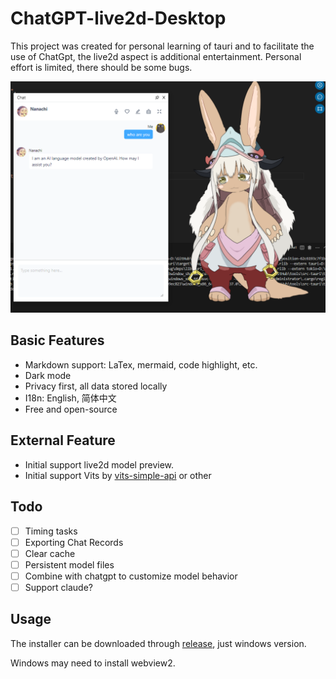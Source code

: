 # ChatGPT-live2d-Desktop

This project was created for personal learning of tauri and to facilitate the use of ChatGpt, the live2d aspect is additional entertainment. Personal effort is limited, there should be some bugs.

![image](https://github.com/Slebee/ChatGPT-live2d-Desktop/blob/main/public/t.png)

## Basic Features

- Markdown support: LaTex, mermaid, code highlight, etc.
- Dark mode
- Privacy first, all data stored locally
- I18n: English, 简体中文
- Free and open-source

## External Feature

- Initial support live2d model preview.
- Initial support Vits by [vits-simple-api](https://github.com/Artrajz/vits-simple-api) or other

## Todo

- [ ] Timing tasks
- [ ] Exporting Chat Records
- [ ] Clear cache
- [ ] Persistent model files
- [ ] Combine with chatgpt to customize model behavior
- [ ] Support claude?

## Usage

The installer can be downloaded through [release](https://github.com/Slebee/ChatGPT-live2d-Desktop/releases), just windows version.

Windows may need to install webview2.
